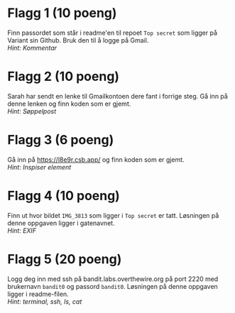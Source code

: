 # Flagg 1 (10 poeng)
Finn passordet som står i readme'en til repoet `Top secret` som ligger på Variant sin Github. Bruk den til å logge på Gmail.  
*Hint: Kommentar*

# Flagg 2 (10 poeng)
Sarah har sendt en lenke til Gmailkontoen dere fant i forrige steg. Gå inn på denne lenken og finn koden som er gjemt.  
*Hint: Søppelpost*

# Flagg 3 (6 poeng)
Gå inn på https://l8e9r.csb.app/ og finn koden som er gjemt.  
*Hint: Inspiser element*

# Flagg 4 (10 poeng)
Finn ut hvor bildet `IMG_3813` som ligger i `Top secret` er tatt. Løsningen på denne oppgaven ligger i gatenavnet.  
*Hint: EXIF*

# Flagg 5 (20 poeng)
Logg deg inn med ssh på bandit.labs.overthewire.org på port 2220 med brukernavn `bandit0` og passord `bandit0`. Løsningen på denne oppgaven ligger i readme-filen.  
*Hint: terminal, ssh, ls, cat*
